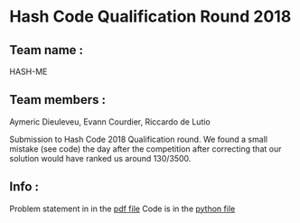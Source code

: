 # Hash Code Qualification Round 2018

## Team name :

HASH-ME

## Team members :

Aymeric Dieuleveu,
Evann Courdier,
Riccardo de Lutio 


Submission to Hash Code 2018 Qualification round. We found a small mistake (see code) the day after the competition after correcting that our solution would have ranked us around 130/3500.

## Info :

Problem statement in in the [pdf file](online_qualification_round_2018.pdf)
Code is in the [python file](hashcodequalification.py)
